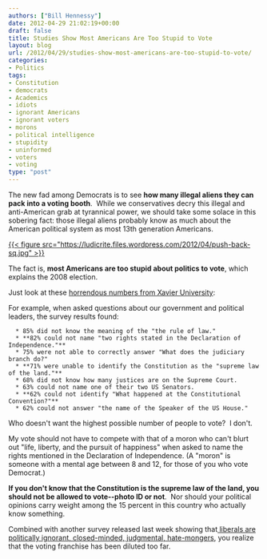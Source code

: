 ```yaml
---
authors: ["Bill Hennessy"]
date: 2012-04-29 21:02:19+00:00
draft: false
title: Studies Show Most Americans Are Too Stupid to Vote
layout: blog
url: /2012/04/29/studies-show-most-americans-are-too-stupid-to-vote/
categories:
- Politics
tags:
- Constitution
- democrats
- Academics
- idiots
- ignorant Americans
- ignorant voters
- morons
- political intelligence
- stupidity
- uninformed
- voters
- voting
type: "post"
---
```


The new fad among Democrats is to see **how many illegal aliens they can pack into a voting booth**.  While we conservatives decry this illegal and anti-American grab at tyrannical power, we should take some solace in this sobering fact: those illegal aliens probably know as much about the American political system as most 13th generation Americans.



[{{< figure src="https://ludicrite.files.wordpress.com/2012/04/push-back-sq.jpg" >}}
](https://ludicrite.files.wordpress.com/2012/04/push-back-sq.jpg)

The fact is, **most Americans are too stupid about politics to vote**, which explains the 2008 election.

Just look at these [horrendous numbers from Xavier University](https://www.prnewswire.com/news-releases/one-in-three-americans-fail-immigrant-naturalization-civics-test-149209975.html):

For example, when asked questions about our government and political leaders, the survey results found:



	  * 85% did not know the meaning of the "the rule of law."
	  * **82% could not name "two rights stated in the Declaration of Independence."**
	  * 75% were not able to correctly answer "What does the judiciary branch do?"
	  * **71% were unable to identify the Constitution as the "supreme law of the land."**
	  * 68% did not know how many justices are on the Supreme Court.
	  * 63% could not name one of their two US Senators.
	  * **62% could not identify "What happened at the Constitutional Convention?"**
	  * 62% could not answer "the name of the Speaker of the US House."

Who doesn't want the highest possible number of people to vote?  I don't.

My vote should not have to compete with that of a moron who can't blurt out "life, liberty, and the pursuit of happiness" when asked to name the rights mentioned in the Declaration of Independence. (A "moron" is someone with a mental age between 8 and 12, for those of you who vote Democrat.)

**If you don't know that the Constitution is the supreme law of the land, you should not be allowed to vote--photo ID or not**.  Nor should your political opinions carry weight among the 15 percent in this country who actually know something.

Combined with another survey released last week showing that[ liberals are politically ignorant, closed-minded, judgmental, hate-mongers](https://dailycaller.com/2012/04/22/science-say-gop-voters-better-informed-open-minded/), you realize that the voting franchise has been diluted too far.
